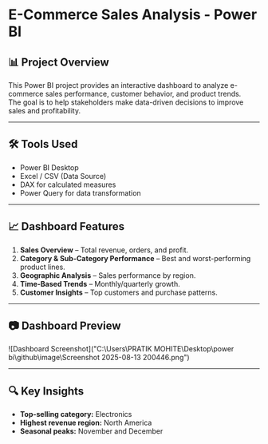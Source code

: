 # E-Commerce Sales Analysis - Power BI

## 📊 Project Overview
This Power BI project provides an interactive dashboard to analyze e-commerce sales performance, customer behavior, and product trends.  
The goal is to help stakeholders make data-driven decisions to improve sales and profitability.

---

## 🛠 Tools Used
- Power BI Desktop
- Excel / CSV (Data Source)
- DAX for calculated measures
- Power Query for data transformation

---

## 📈 Dashboard Features
1. **Sales Overview** – Total revenue, orders, and profit.
2. **Category & Sub-Category Performance** – Best and worst-performing product lines.
3. **Geographic Analysis** – Sales performance by region.
4. **Time-Based Trends** – Monthly/quarterly growth.
5. **Customer Insights** – Top customers and purchase patterns.

---

## 📷 Dashboard Preview
![Dashboard Screenshot]("C:\Users\PRATIK MOHITE\Desktop\power bi\github\image\Screenshot 2025-08-13 200446.png")

---

## 🔍 Key Insights
- **Top-selling category:** Electronics  
- **Highest revenue region:** North America  
- **Seasonal peaks:** November and December

